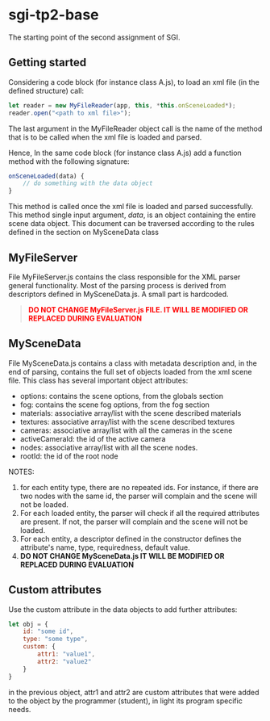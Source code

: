 # sgi-tp2-base

The starting point of the second assignment of SGI.

## Getting started

Considering a code block (for instance class A.js), to load an xml file (in the defined structure) call:

```js
let reader = new MyFileReader(app, this, *this.onSceneLoaded*);
reader.open("<path to xml file>");
```

The last argument in the MyFileReader object call is the name of the method that is to be called when the xml file is loaded and parsed.

Hence, In the same code block (for instance class A.js) add a function method with the following signature:

```js
onSceneLoaded(data) {
    // do something with the data object
}
```

This method is called once the xml file is loaded and parsed successfully. This method single input argument, *data*, is an object containing the entire scene data object. This document can be traversed according to the rules defined in the section on MySceneData class

## MyFileServer

File MyFileServer.js contains the class responsible for the XML parser general functionality. Most of the parsing process is derived from descriptors defined in MySceneData.js. A small part is hardcoded.

> <span style="color: red;">**DO NOT CHANGE MyFileServer.js FILE. IT WILL BE MODIFIED OR REPLACED DURING EVALUATION**</span>

## MySceneData

File MySceneData.js contains a class with metadata description and, in the end of parsing, contains the full set of objects loaded from the xml scene file. This class has several important object attributes:

- options: contains the scene options, from the globals section
- fog: contains the scene fog options, from the fog section
- materials: associative array/list with the scene described materials
- textures: associative array/list with the scene described textures
- cameras: associative array/list with all the cameras in the scene
- activeCameraId: the id of the active camera
- nodes: associative array/list with all the scene nodes.
- rootId: the id of the root node

NOTES:

1. for each entity type, there are no repeated ids. For instance, if there are two nodes with the same id, the parser will complain and the scene will not be loaded.
2. For each loaded entity, the parser will check if all the required attributes are present. If not, the parser will complain and the scene will not be loaded.
3. For each entity, a descriptor defined in the constructor defines the attribute's name, type, requiredness, default value.
4. **DO NOT CHANGE MySceneData.js IT WILL BE MODIFIED OR REPLACED DURING EVALUATION**

## Custom attributes

Use  the custom attribute in the data objects to add further attributes:

```js
let obj = {
    id: "some id",
    type: "some type",
    custom: {
        attr1: "value1",
        attr2: "value2"
    } 
}
```

in the previous object, attr1 and attr2 are custom attributes that were added to the object by the programmer (student), in light its program specific needs.
